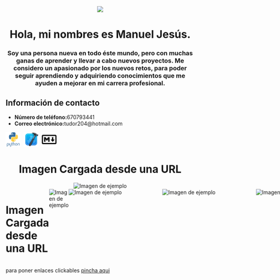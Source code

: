 
<div id="header" align="center" max> 
  <img src="https://webescuela.com/wp-content/uploads/2020/08/que-hace-un-desarrollador-web.png" width="200"/>
    <h1> Hola, mi nombres es Manuel Jesús. </h1>
      <h3>Soy una persona nueva en todo éste mundo, pero con muchas ganas de aprender y llevar a cabo nuevos proyectos. Me considero un apasionado por los nuevos retos, para poder seguir aprendiendo y adquiriendo conocimientos que me ayuden a mejorar en mi carrera profesional.</h3>
</div>

<h2><strong>Información de contacto</strong></h2>
<ul>
  <li><strong>Número de teléfono:</strong>670793441</li>
   <li><strong>Correo electrónico:</strong>tudor204@hotmail.com</li>
</ul>
 <div>
       <img src="https://github.com/devicons/devicon/blob/master/icons/python/python-original-wordmark.svg"  title="phyton" alt="Apple" width="40" height="40"/>&nbsp;
      <img src="https://github.com/devicons/devicon/blob/master/icons/xcode/xcode-original.svg"  title="Xcode" alt="Xcode" width="40" height="40"/>&nbsp;
      <img src="https://github.com/devicons/devicon/blob/master/icons/markdown/markdown-original.svg"  title="markdown" alt="Apple" width="40" height="40"/>&nbsp;
 
</div>


<div align="center" max>
  <h1>Imagen Cargada desde una URL</h1>
  <img src="https://imagenes.elpais.com/resizer/v2/A3JAIXXDNFCHDMH7UHR7HQAS2Q.jpg?auth=52602797327d1cae0a2dbced62f677c66bd2fdd03e84eb9cb508f9e9a790fbe3&width=1200" alt="Imagen de ejemplo">
</div>

<div style="display: flex;">
  <h1>Imagen Cargada desde una URL</h1>
  <img src="https://imagenes.elpais.com/resizer/v2/A3JAIXXDNFCHDMH7UHR7HQAS2Q.jpg?auth=52602797327d1cae0a2dbced62f677c66bd2fdd03e84eb9cb508f9e9a790fbe3&width=1200" alt="Imagen de ejemplo" style="width: 500px; height: auto;">
  <div style="display: flex;">
     <img src="https://imagenes.elpais.com/resizer/v2/A3JAIXXDNFCHDMH7UHR7HQAS2Q.jpg?auth=52602797327d1cae0a2dbced62f677c66bd2fdd03e84eb9cb508f9e9a790fbe3&width=1200" alt="Imagen de ejemplo" style="width: 250px; height: auto;">
    <img src="https://imagenes.elpais.com/resizer/v2/A3JAIXXDNFCHDMH7UHR7HQAS2Q.jpg?auth=52602797327d1cae0a2dbced62f677c66bd2fdd03e84eb9cb508f9e9a790fbe3&width=1200" alt="Imagen de ejemplo" style="width: 250px; height: auto;">
    <img src="https://imagenes.elpais.com/resizer/v2/A3JAIXXDNFCHDMH7UHR7HQAS2Q.jpg?auth=52602797327d1cae0a2dbced62f677c66bd2fdd03e84eb9cb508f9e9a790fbe3&width=1200" alt="Imagen de ejemplo" style="width: 250px; height: auto;">
    <img src="https://imagenes.elpais.com/resizer/v2/A3JAIXXDNFCHDMH7UHR7HQAS2Q.jpg?auth=52602797327d1cae0a2dbced62f677c66bd2fdd03e84eb9cb508f9e9a790fbe3&width=1200" alt="Imagen de ejemplo" style="width: 250px; height: auto;">
  </div>
</div>


para poner enlaces clickables [pincha aqui](https://www.google.es/)
